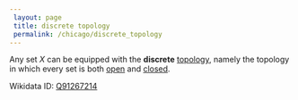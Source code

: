 ```yaml
---
 layout: page
 title: discrete topology
 permalink: /chicago/discrete_topology
---
```

Any set $X$ can be equipped with the **discrete** [topology](https://defsmath.github.io/DefsMath/topological_space), namely the topology in which every set is both [open](https://defsmath.github.io/DefsMath/open) and [closed](https://defsmath.github.io/DefsMath/closed).

Wikidata ID: [Q91267214](https://www.wikidata.org/wiki/Q91267214)